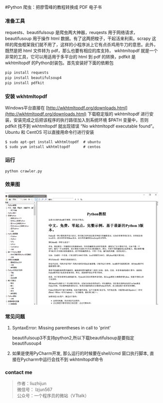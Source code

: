 #Python 爬虫：把廖雪峰的教程转换成 PDF 电子书

### 准备工具

requests、beautifulsoup 是爬虫两大神器，reuqests 用于网络请求，beautifusoup 用于操作 html 数据。有了这两把梭子，干起活来利索。scrapy 这样的爬虫框架我们就不用了，这样的小程序派上它有点杀鸡用牛刀的意思。此外，既然是把 html 文件转为 pdf，那么也要有相应的库支持， wkhtmltopdf 就是一个非常的工具，它可以用适用于多平台的 html 到 pdf 的转换，pdfkit 是 wkhtmltopdf 的Python封装包。首先安装好下面的依赖包

```python
pip install requests
pip install beautifulsoup4
pip install pdfkit
```

### 安装 wkhtmltopdf
Windows平台直接在 [http://wkhtmltopdf.org/downloads.html](http://wkhtmltopdf.org/downloads.html) 下载稳定版的 wkhtmltopdf 进行安装，安装完成之后把该程序的执行路径加入到系统环境 $PATH 变量中，否则 pdfkit 找不到 wkhtmltopdf 就出现错误 “No wkhtmltopdf executable found”。Ubuntu 和 CentOS 可以直接用命令行进行安装

```shell
$ sudo apt-get install wkhtmltopdf  # ubuntu
$ sudo yum intsall wkhtmltopdf      # centos
```

### 运行
```python
python crawler.py
```

### 效果图
![image](./crawer-pdf.png)

### 常见问题

1. SyntaxError: Missing parentheses in call to 'print'
    
    beautifulsoup3不支持python2,所以下载beautifulsoup是要指定 beautifusoup4
2. 如果是使用PyCharm开发, 那么运行的时候要在shell/cmd 窗口执行脚本, 直接在Pycharm中运行会找不到 wkhtmltopdf命令


### contact me

>作者：liuzhijun  
>微信号： lzjun567  
>公众号：一个程序员的微站（VTtalk）


